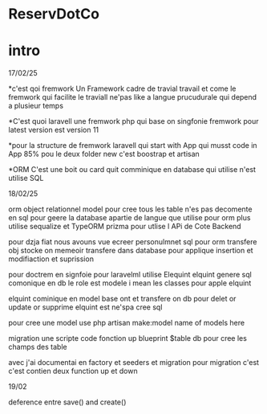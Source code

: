 # ReservDotCo



# intro 

17/02/25

*c'est qoi fremwork Un Framework cadre de travial travail et come le fremwork qui facilite  le traviall ne'pas like a langue prucudurale qui depend a plusieur temps 

*C'est quoi laravell une fremwork php qui base on singfonie fremwork pour latest version est version 11 

*pour la structure de fremwork laravell qui start with App qui musst code in App 85% pou le deux folder new c'est boostrap et artisan 

*ORM C'est une boit ou card quit comminique en database qui utilise n'est utilise SQL



18/02/25

orm object relationnel model pour cree tous les table 
n'es pas decomente en sql pour geere la database apartie de langue que utilise 
pour orm plus utilise sequalize et TypeORM
prizma pour utlise l APi de Cote Backend

pour dzja fiat nous avouns vue ecreer personulmnet  sql pour
orm transfere obj stocke on memeoir transfere dans database pour applique insertion et modifiaction et suprission

pour  doctrem en signfoie pour laravelml utilise  Elequint 
elquint genere sql comonique en db le role est modele i mean les classes pour apple elquint 


elquint cominique en model base ont  et transfere on db pour delet or update or supprime 
elquint est ne'spa cree sql 

pour cree une model use php artisan make:model name of models here 

migration une scripte code fonction up blueprint $table db pour cree les champs des table  


avec j'ai documentai en factory et seeders et migration pour migration c'est c'est contien deux function up et down 


19/02

deference entre save() and create()